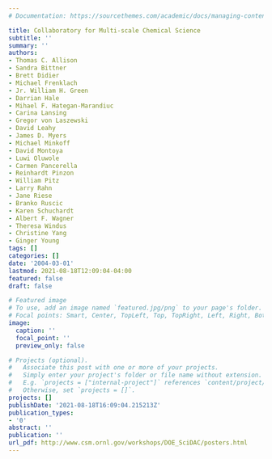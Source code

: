 ```yaml
---
# Documentation: https://sourcethemes.com/academic/docs/managing-content/

title: Collaboratory for Multi-scale Chemical Science
subtitle: ''
summary: ''
authors:
- Thomas C. Allison
- Sandra Bittner
- Brett Didier
- Michael Frenklach
- Jr. William H. Green
- Darrian Hale
- Mihael F. Hategan-Marandiuc
- Carina Lansing
- Gregor von Laszewski
- David Leahy
- James D. Myers
- Michael Minkoff
- David Montoya
- Luwi Oluwole
- Carmen Pancerella
- Reinhardt Pinzon
- William Pitz
- Larry Rahn
- Jane Riese
- Branko Ruscic
- Karen Schuchardt
- Albert F. Wagner
- Theresa Windus
- Christine Yang
- Ginger Young
tags: []
categories: []
date: '2004-03-01'
lastmod: 2021-08-18T12:09:04-04:00
featured: false
draft: false

# Featured image
# To use, add an image named `featured.jpg/png` to your page's folder.
# Focal points: Smart, Center, TopLeft, Top, TopRight, Left, Right, BottomLeft, Bottom, BottomRight.
image:
  caption: ''
  focal_point: ''
  preview_only: false

# Projects (optional).
#   Associate this post with one or more of your projects.
#   Simply enter your project's folder or file name without extension.
#   E.g. `projects = ["internal-project"]` references `content/project/deep-learning/index.md`.
#   Otherwise, set `projects = []`.
projects: []
publishDate: '2021-08-18T16:09:04.215213Z'
publication_types:
- '0'
abstract: ''
publication: ''
url_pdf: http://www.csm.ornl.gov/workshops/DOE_SciDAC/posters.html
---
```


